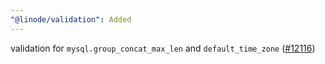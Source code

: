 ```yaml
---
"@linode/validation": Added
---
```


validation for `mysql.group_concat_max_len` and `default_time_zone` ([#12116](https://github.com/linode/manager/pull/12116))
